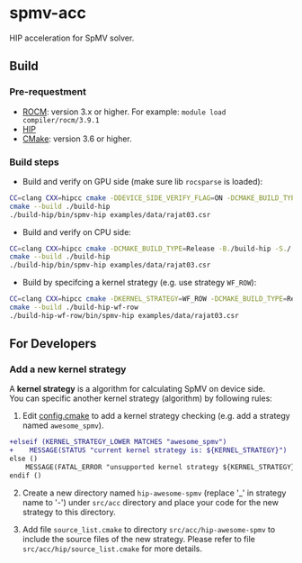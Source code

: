 # spmv-acc

HIP acceleration for SpMV solver.

## Build
### Pre-requestment
- [ROCM](https://rocmdocs.amd.com): version 3.x or higher. For example: `module load compiler/rocm/3.9.1`
- [HIP](https://github.com/ROCm-Developer-Tools/HIP)
- [CMake](https://cmake.org): version 3.6 or higher.

### Build steps
- Build and verify on GPU side (make sure lib `rocsparse` is loaded):
```bash
CC=clang CXX=hipcc cmake -DDEVICE_SIDE_VERIFY_FLAG=ON -DCMAKE_BUILD_TYPE=Release -B./build-hip -S./
cmake --build ./build-hip
./build-hip/bin/spmv-hip examples/data/rajat03.csr
```

- Build and verify on CPU side:
```bash
CC=clang CXX=hipcc cmake -DCMAKE_BUILD_TYPE=Release -B./build-hip -S./
cmake --build ./build-hip
./build-hip/bin/spmv-hip examples/data/rajat03.csr
```

- Build by specifcing a kernel strategy (e.g. use strategy `WF_ROW`):
```bash
CC=clang CXX=hipcc cmake -DKERNEL_STRATEGY=WF_ROW -DCMAKE_BUILD_TYPE=Release -B./build-hip-wf-row -S./
cmake --build ./build-hip-wf-row
./build-hip-wf-row/bin/spmv-hip examples/data/rajat03.csr
```

## For Developers
### Add a new kernel strategy
A **kernel strategy** is a algorithm for calculating SpMV on device side.  
You can specific another kernel strategy (algorithm) by following rules:
1. Edit [config.cmake](config.cmake) to add a kernel strategy checking (e.g. add a strategy named `awesome_spmv`).
```diff
+elseif (KERNEL_STRATEGY_LOWER MATCHES "awesome_spmv")
+    MESSAGE(STATUS "current kernel strategy is: ${KERNEL_STRATEGY}")
else ()
    MESSAGE(FATAL_ERROR "unsupported kernel strategy ${KERNEL_STRATEGY}")
endif ()
```
2. Create a new directory named `hip-awesome-spmv` (replace '_' in strategy name to '-') under `src/acc` directory 
   and place your code for the new strategy to this directory.

3. Add file `source_list.cmake` to directory `src/acc/hip-awesome-spmv` to include the source files of the new strategy.
    Please refer to file `src/acc/hip/source_list.cmake` for more details.
